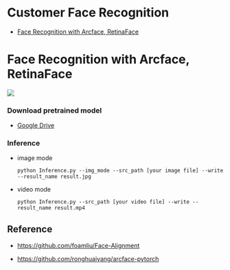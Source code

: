 ### 

# Customer Face Recognition

- [Face Recognition with Arcface, RetinaFace](#face-recognition-with-arcface,retinaface)



# Face Recognition with Arcface, RetinaFace 

![](https://github.com/Songminkee/Customer_face_recognition/tree/master/fig/demo.jpg)



### Download pretrained model

- [Google Drive](https://drive.google.com/file/d/1-jjGFn6uoDHOl0OdIbOGYumgPjcRinIZ/view?usp=sharing)



### Inference

- image mode

  ```
  python Inference.py --img_mode --src_path [your image file] --write --result_name result.jpg
  ```

- video mode

  ```
  python Inference.py --src_path [your video file] --write --result_name result.mp4
  ```





## Reference

- https://github.com/foamliu/Face-Alignment

- https://github.com/ronghuaiyang/arcface-pytorch